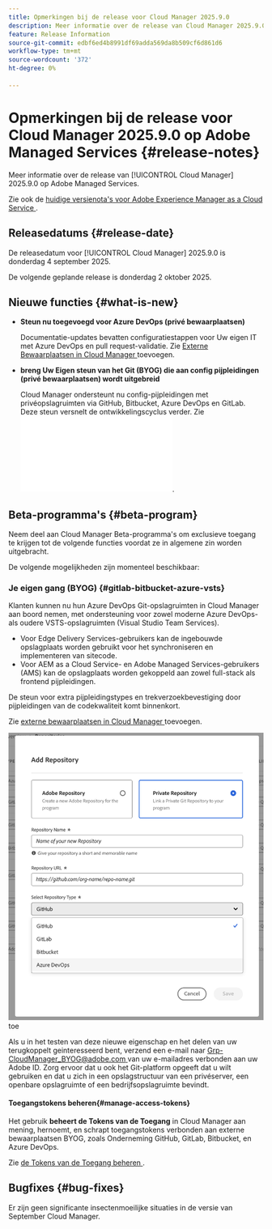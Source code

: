 ```yaml
---
title: Opmerkingen bij de release voor Cloud Manager 2025.9.0
description: Meer informatie over de release van Cloud Manager 2025.9.0 op Adobe Managed Services.
feature: Release Information
source-git-commit: edbf6ed4b8991df69adda569da8b509cf6d861d6
workflow-type: tm+mt
source-wordcount: '372'
ht-degree: 0%

---
```


# Opmerkingen bij de release voor Cloud Manager 2025.9.0 op Adobe Managed Services {#release-notes}

<!-- RELEASE WIKI  https://wiki.corp.adobe.com/display/DMSArchitecture/Cloud+Manager+2025.04.0+Release -->

Meer informatie over de release van [!UICONTROL Cloud Manager] 2025.9.0 op Adobe Managed Services.

Zie ook de [ huidige versienota&#39;s voor Adobe Experience Manager as a Cloud Service ](https://experienceleague.adobe.com/en/docs/experience-manager-cloud-service/content/release-notes/home).

## Releasedatums {#release-date}

De releasedatum voor [!UICONTROL Cloud Manager] 2025.9.0 is donderdag 4 september 2025.

<!-- There are no significant new features or bug fixes in the May Cloud Manager release. -->

De volgende geplande release is donderdag 2 oktober 2025.

<!-- SAVE FOR FUTURE POSSIBLE USE There are no significant new features or bug fixes in the May Cloud Manager release. -->


## Nieuwe functies {#what-is-new}

* **Steun nu toegevoegd voor Azure DevOps (privé bewaarplaatsen)**

  Documentatie-updates bevatten configuratiestappen voor Uw eigen IT met Azure DevOps en pull request-validatie. Zie [ Externe Bewaarplaatsen in Cloud Manager ](/help/managing-code/external-repositories.md) toevoegen.

* **breng Uw Eigen steun van het Git (BYOG) die aan config pijpleidingen (privé bewaarplaatsen) wordt uitgebreid**

  Cloud Manager ondersteunt nu config-pijpleidingen met privéopslagruimten via GitHub, Bitbucket, Azure DevOps en GitLab. Deze steun versnelt de ontwikkelingscyclus verder. Zie ![ de Controles van het Verzoek van de Trek voor Privé Bewaarplaatsen ](/help/managing-code/github-check-config.md).

## Beta-programma&#39;s {#beta-program}

Neem deel aan Cloud Manager Beta-programma&#39;s om exclusieve toegang te krijgen tot de volgende functies voordat ze in algemene zin worden uitgebracht.

De volgende mogelijkheden zijn momenteel beschikbaar:


### Je eigen gang (BYOG) {#gitlab-bitbucket-azure-vsts}

<!-- BOTH CS & AMS -->

Klanten kunnen nu hun Azure DevOps Git-opslagruimten in Cloud Manager aan boord nemen, met ondersteuning voor zowel moderne Azure DevOps- als oudere VSTS-opslagruimten (Visual Studio Team Services).

* Voor Edge Delivery Services-gebruikers kan de ingebouwde opslagplaats worden gebruikt voor het synchroniseren en implementeren van sitecode.
* Voor AEM as a Cloud Service- en Adobe Managed Services-gebruikers (AMS) kan de opslagplaats worden gekoppeld aan zowel full-stack als frontend pijpleidingen.

De steun voor extra pijpleidingstypes en trekverzoekbevestiging door pijpleidingen van de codekwaliteit komt binnenkort.

Zie [ externe bewaarplaatsen in Cloud Manager ](/help/managing-code/external-repositories.md) toevoegen.

![ voeg de dialoogdoos van de Bewaarplaats ](/help/release-notes/assets/azure-repo.png) toe

Als u in het testen van deze nieuwe eigenschap en het delen van uw terugkoppelt geinteresseerd bent, verzend een e-mail naar [ Grp-CloudManager_BYOG@adobe.com ](mailto:grp-cloudmanager_byog@adobe.com) van uw e-mailadres verbonden aan uw Adobe ID. Zorg ervoor dat u ook het Git-platform opgeeft dat u wilt gebruiken en dat u zich in een opslagstructuur van een privéserver, een openbare opslagruimte of een bedrijfsopslagruimte bevindt.

#### Toegangstokens beheren{#manage-access-tokens}

Het gebruik **beheert de Tokens van de Toegang** in Cloud Manager aan mening, hernoemt, en schrapt toegangstokens verbonden aan externe bewaarplaatsen BYOG, zoals Onderneming GitHub, GitLab, Bitbucket, en Azure DevOps.

Zie [ de Tokens van de Toegang beheren ](/help/managing-code/manage-access-tokens.md).

<!-- If you are interested in testing this new feature and sharing your feedback, send an email to [Grp-CloudManager_BYOG@adobe.com](mailto:grp-cloudmanager_byog@adobe.com) from your email address associated with your Adobe ID. -->

## Bugfixes {#bug-fixes}

Er zijn geen significante insectenmoeilijke situaties in de versie van September Cloud Manager.

<!--
Known Issues {#known-issues}

* A -->
